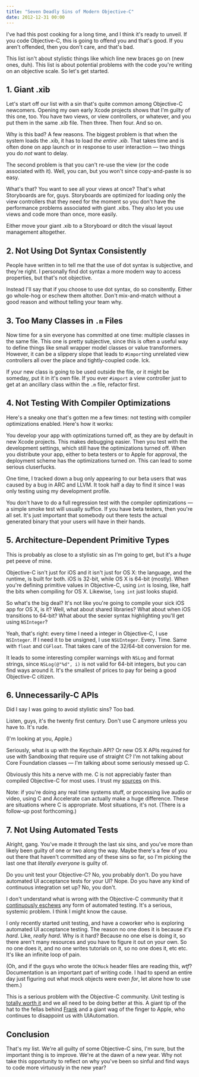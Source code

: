 ```yaml
---
title: "Seven Deadly Sins of Modern Objective-C"
date: 2012-12-31 00:00
---
```


<import><p>I've had this post cooking for a long time, and I think it's ready to unveil. If you code Objective-C, this is going to offend you and that's good. If you aren't offended, then you don't care, and that's bad. </p>

<p>This list isn't about stylistic things like which line new braces go on (new ones, duh). This list is about potential problems with the code you're writing on an objective scale. So let's get started.</p>

<h2 id="1giantxib">1. Giant .xib</h2>

<p>Let's start off our list with a sin that's quite common among Objective-C newcomers. Opening my own early Xcode projects shows that I'm guilty of this one, too. You have two views, or view controllers, or whatever, and you put them in the same .xib file. Then three. Then four. And so on.</p>

<p>Why is this bad? A few reasons. The biggest problem is that when the system loads the .xib, it has to load <em>the entire .xib</em>. That takes time and is often done on app launch or in response to user interaction — two things you do <em>not</em> want to delay.</p>

<p>The second problem is that you can't re-use the view (or the code associated with it). Well, you can, but you won't since copy-and-paste is so easy. </p>

<p>What's that? You want to see all your views at once? That's what Storyboards are for, guys. Storyboards are optimized for loading only the view controllers that they need for the moment so you don't have the performance problems associated with giant .xibs. They also let you use views and code more than once, more easily. </p>

<p>Either move your giant .xib to a Storyboard or ditch the visual layout management altogether. </p>

<h2 id="2notusingdotsyntaxconsistently">2. Not Using Dot Syntax Consistently</h2>

<p>People have written in to tell me that the use of dot syntax is subjective, and they're right. I personally find dot syntax a more modern way to access properties, but that's not objective.</p>

<p>Instead I'll say that if you choose to use dot syntax, do so consitently. Either go whole-hog or eschew them altother. Don't mix-and-match without a good reason and without telling your team why. </p>

<h2 id="3toomanyclassesinmfiles">3. Too Many Classes in <code>.m</code> Files</h2>

<p>Now time for a sin everyone has committed at one time: multiple classes in the same file. This one is pretty subjective, since this is often a useful way to define things like small wrapper model classes or value transformers. However, it can be a slippery slope that leads to <code>#import</code>ing unrelated view controllers all over the place and tightly-coupled code. Ick. </p>

<p>If your new class is going to be used outside the file, or it might be someday, put it in it's own file. If you ever <code>#import</code> a view controller just to get at an ancillary class within the <code>.m</code> file, refactor first. </p>

<h2 id="4nottestingwithcompileroptimizations">4. Not Testing With Compiler Optimizations</h2>

<p>Here's a sneaky one that's gotten me a few times: not testing with compiler optimizations enabled. Here's how it works:</p>

<p>You develop your app with optimizations turned off, as they are by default in new Xcode projects. This makes debugging easier. Then you test with the development settings, which still have the optimizations turned off. When you distribute your app, either to beta testers or to Apple for approval, the deployment scheme has the optimizations turned <em>on</em>. This can lead to some serious cluserfucks. </p>

<p>One time, I tracked down a bug only appearing to our beta users that was caused by a bug in ARC and LLVM. It took half a day to find it since I was only testing using my development profile. </p>

<p>You don't have to do a full regression test with the compiler optimizations — a simple smoke test will usually suffice. If you have beta testers, then you're all set. It's just important that somebody out there tests the actual generated binary that your users will have in their hands.</p>

<h2 id="5architecturedependentprimitivetypes">5. Architecture-Dependent Primitive Types</h2>

<p>This is probably as close to a stylistic sin as I'm going to get, but it's a <em>huge</em> pet peeve of mine.</p>

<p>Objective-C isn't just for iOS and it isn't just for OS X: the language, and the runtime, is built for both. iOS is 32-bit, while OS X is 64-bit (mostly). When you're defining primitive values in Objective-C, using <code>int</code> is losing, like, half the bits when compiling for OS X. Likewise, <code>long int</code> just looks stupid. </p>

<p>So what's the big deal? It's not like you're going to compile your sick iOS app for OS X, is it? Well, what about shared libraries? What about when iOS transitions to 64-bit? What about the sexier syntax highlighting you'll get using <code>NSInteger</code>?</p>

<p>Yeah, that's right: every time I need a integer in Objective-C, I use <code>NSInteger</code>. If I need it to be unsigned, I use <code>NSUInteger</code>. Every. Time. Same with <code>float</code> and <code>CGFloat</code>. That takes care of the 32/64-bit conversion for me.</p>

<p>It leads to some interesting compiler warnings with <code>NSLog</code> and format strings, since <code>NSLog(@"%d", i)</code> is not valid for 64-bit integers, but you can find ways around it. It's the smallest of prices to pay for being a good Objective-C citizen.</p>

<h2 id="6unnecessarilycapis">6. Unnecessarily-C APIs</h2>

<p>Did I say I was going to avoid stylistic sins? Too bad. </p>

<p>Listen, guys, it's the twenty first century. Don't use C anymore unless you have to. It's rude. </p>

<p>(I'm looking at you, Apple.)</p>

<p>Seriously, what is up with the Keychain API? Or new OS X APIs required for use with Sandboxing that require use of straight C? I'm not talking about Core Foundation classes — I'm talking about some seriously messed up C.</p>

<p>Obviously this hits a nerve with me. C is not appreciably faster than compiled Objective-C for most uses. I trust my <a href="http://twitter.com/wilshipley/status/277920619893510144">sources</a> on this.</p>

<p>Note: if you're doing any real time systems stuff, or processing live audio or video, using C and Accelerate can actually make a huge difference. These are situations where C is appropriate. Most situations, it's not. (There is a follow-up post forthcoming.)</p>

<h2 id="7notusingautomatedtests">7. Not Using Automated Tests</h2>

<p>Alright, gang. You've made it through the last six sins, and you've more than likely been guilty of one or two along the way. Maybe there's a few of you out there that haven't committed any of these sins so far, so I'm picking the last one that <em>literally everyone</em> is guilty of.</p>

<p>Do you unit test your Objective-C? No, you probably don't. Do you have automated UI acceptance tests for your UI? Nope. Do you have any kind of continuous integration set up? No, you don't. </p>

<p>I don't understand what is wrong with the Objective-C community that it <a href="http://5by5.tv/buildanalyze/107">continuously eschews</a> any form of automated testing. It's a serious, systemic problem. I think I might know the cause.</p>

<p>I only recently started unit testing, and have a coworker who is exploring automated UI acceptance testing. The reason no one does it is because <em>it's hard</em>. Like, <em>really hard</em>. Why is it hard? Because no one else is doing it, so there aren't many resources and you have to figure it out on your own. So no one does it, and no one writes tutorials on it, so no one does it, etc etc. It's like an infinite loop of pain. </p>

<p>(Oh, and if the guys who wrote the <code>OCMock</code> header files are reading this, <em>wtf</em>? Documentation is an important part of writing code. I had to spend an entire day just figuring out what mock objects were even <em>for</em>, let alone how to use them.)</p>

<p>This is a serious problem with the Objective-C community. Unit testing is <a href="http://www.levelofindirection.com/journal/2012/12/26/tdd-is-it-worth-it.html">totally worth it</a> and we all need to be doing better at this. A giant tip of the hat to the fellas behind <a href="http://testingwithfrank.com">Frank</a> and a giant wag of the finger to Apple, who continues to disappoint us with UIAutomation. </p>

<h2 id="conclusion">Conclusion</h2>

<p>That's my list. We're all guilty of some Objective-C sins, I'm sure, but the important thing is to improve. We're at the dawn of a new year. Why not take this opportunity to reflect on why you've been so sinful and find ways to code more virtuously in the new year?</p></import>

<!-- more -->

